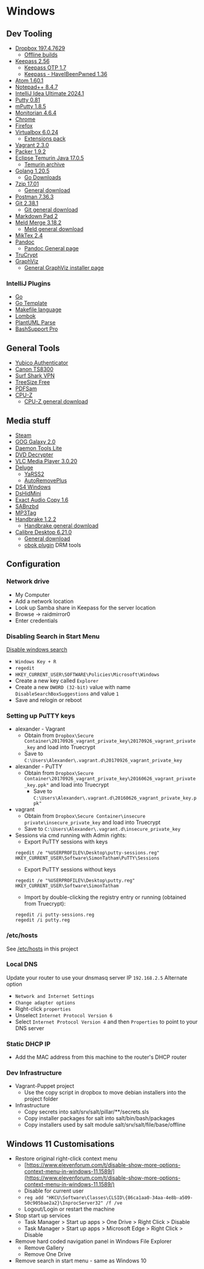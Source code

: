 # Windows
## Dev Tooling
* [Dropbox 197.4.7629](https://www.dropbox.com/downloading?build=197.4.7629&plat=win&type=full&arch=x64)
  * [Offline builds](https://www.dropboxforum.com/t5/Dropbox-desktop-client-builds/bd-p/101003016/redirect_from_archived_page/true)
* [Keepass 2.56](https://sourceforge.net/projects/keepass/files/KeePass%202.x/2.56/KeePass-2.56-Setup.exe/download)
  * [Keepass OTP 1.7](https://github.com/Rookiestyle/KeePassOTP/releases/download/v1.7/KeePassOTP.plgx)
  * [Keepass - HaveIBeenPwned 1.36](https://github.com/andrew-schofield/keepass2-haveibeenpwned/releases/download/v1.3.6/HaveIBeenPwned.plgx)
* [Atom 1.60.1](https://github.com/atom/atom/releases/download/v1.61.0-beta0/AtomSetup-x64.exe)
* [Notepad++ 8.4.7](https://github.com/notepad-plus-plus/notepad-plus-plus/releases/download/v8.4.7/npp.8.4.7.Installer.x64.exe)
* [IntelliJ Idea Ultimate 2024.1](https://download.jetbrains.com/idea/ideaIU-2024.1.exe)
* [Putty 0.81](https://the.earth.li/~sgtatham/putty/latest/w64/putty-64bit-0.81-installer.msi)
* [mPutty 1.8.5](https://ttyplus.com/download/mtputty_setup.exe)
* [Monitorian 4.6.4](https://github.com/emoacht/Monitorian/releases/download/4.6.4-Installer/MonitorianInstaller464.zip)
* [Chrome](https://www.google.com/intl/en/chrome/next-steps.html?standalone=1&statcb=0&installdataindex=empty&defaultbrowser=0#)
* [Firefox](https://www.mozilla.org/en-GB/firefox/download/thanks/)
* [Virtualbox 6.0.24](https://download.virtualbox.org/virtualbox/6.0.24/VirtualBox-6.0.24-139119-Win.exe)
  * [Extensions pack](https://download.virtualbox.org/virtualbox/6.0.24/Oracle_VM_VirtualBox_Extension_Pack-6.0.24.vbox-extpack)
* [Vagrant 2.3.0](https://releases.hashicorp.com/vagrant/2.3.0/vagrant_2.3.0_windows_amd64.msi)
* [Packer 1.9.2](https://releases.hashicorp.com/packer/1.9.2/packer_1.9.2_windows_amd64.zip)
* [Eclipse Temurin Java 17.0.5](https://adoptium.net/download/)
  * [Temurin archive](https://adoptium.net/temurin/archive/?version=17)
* [Golang 1.20.5](https://go.dev/dl/go1.20.5.windows-amd64.msi)
  * [Go Downloads](https://go.dev/dl/)
* [7zip 17.01](https://sourceforge.net/projects/sevenzip/files/7-Zip/17.01/)
  * [General download](https://www.7-zip.org/download.html)
* [Postman 7.36.3](https://dl.pstmn.io/download/latest/win64)
* [Git 2.38.1](https://github.com/git-for-windows/git/releases/download/v2.38.1.windows.1/Git-2.38.1-64-bit.exe)
  * [Git general download](https://git-scm.com/download/win)
* [Markdown Pad 2](markdownpad2-setup.exe)
* [Meld Merge 3.18.2](https://download.gnome.org/binaries/win32/meld/3.18/Meld-3.18.2-win32.msi)
  * [Meld general download](https://meldmerge.org/)
* [MikTex 2.4](https://miktex.org/download/ctan/systems/win32/miktex/setup/windows-x64/basic-miktex-24.1-x64.exe)
* [Pandoc](https://github.com/jgm/pandoc/releases/download/3.1.13/pandoc-3.1.13-windows-x86_64.msi)
  * [Pandoc General page](https://pandoc.org/installing.html)
* [TruCrypt](https://sourceforge.net/projects/truecrypt/files/TrueCrypt/TrueCrypt-7.2.exe/download)
* [GraphViz](https://gitlab.com/api/v4/projects/4207231/packages/generic/graphviz-releases/10.0.1/windows_10_cmake_Release_graphviz-install-10.0.1-win64.exe)
  * [General GraphViz installer page](https://graphviz.org/download/)

### IntelliJ Plugins
* [Go](https://plugins.jetbrains.com/plugin/9568-go)
* [Go Template](https://plugins.jetbrains.com/plugin/10581-go-template)
* [Makefile language](https://plugins.jetbrains.com/plugin/9333-makefile-language)
* [Lombok](https://plugins.jetbrains.com/plugin/6317-lombok)
* [PlantUML Parse](https://plugins.jetbrains.com/plugin/15524-plantuml-parser)
* [BashSupport Pro](https://plugins.jetbrains.com/plugin/13841-bashsupport-pro)

## General Tools
* [Yubico Authenticator](https://www.yubico.com/products/yubico-authenticator/#h-download-yubico-authenticator)
* [Canon TS8300](https://pdisp01.c-wss.com/gdl/WWUFORedirectTarget.do?id=MDEwMDAxMDM3NjA0&cmp=ABX&lang=EN)
* [Surf Shark VPN](https://downloads.surfshark.com/windows/latest/SurfsharkSetup.exe)
* [TreeSize Free](https://www.jam-software.com/treesize_free#different-versions-for-different-requirements)
* [PDFSam](https://download7.pdfsam.org/get-app.aspx)
* [CPU-Z](https://download.cpuid.com/cpu-z/cpu-z_2.09-en.exe)
    * [CPU-Z general download](https://www.cpuid.com/softwares/cpu-z.html)

## Media stuff
* [Steam](https://cdn.akamai.steamstatic.com/client/installer/SteamSetup.exe)
* [GOG Galaxy 2.0](https://webinstallers.gog-statics.com/download/GOG_Galaxy_2.0.exe)
* [Daemon Tools Lite](https://www.daemon-tools.cc/downloads#install-dtLite-offer)
* [DVD Decrypter](http://www.dvddecrypter.org.uk/SetupDVDDecrypter_3.5.4.0.exe)
* [VLC Media Player 3.0.20](https://get.videolan.org/vlc/3.0.20/win64/vlc-3.0.20-win64.exe)
* [Deluge](https://ftp.osuosl.org/pub/deluge/windows/deluge-2.1.1-win64-setup.exe)
    * [YaRSS2](https://dev.deluge-torrent.org/wiki/Plugins/YaRSS2)
    * [AutoRemovePlus](http://forum.deluge-torrent.org/viewtopic.php?f=9&t=47243)
* [DS4 Windows](https://ds4-windows.com/download/ryochan7-ds4windows/)
* [DsHidMini](https://github.com/nefarius/DsHidMini/releases/download/v2.2.282.0/dshidmini_v2.2.282.0.zip)
* [Exact Audio Copy 1.6](https://www.exactaudiocopy.de/eac-1.6.exe)
* [SABnzbd](https://github.com/sabnzbd/sabnzbd/releases/download/4.2.3/SABnzbd-4.2.3-win-setup.exe)
* [MP3Tag](https://www.mp3tag.de/en/dodownload64.html)
* [Handbrake 1.2.2](https://handbrake.fr/rotation.php?file=HandBrake-1.2.2-x86_64-Win_GUI.exe&old=true)
    * [Handbrake general download](https://handbrake.fr/downloads.php)
* [Calibre Desktop 6.21.0](https://download.calibre-ebook.com/6.21.0/)
    * [General download](https://calibre-ebook.com/download_windows)
    * [obok plugin](https://github.com/apprenticeharper/DeDRM_tools/releases/download/v7.2.1/DeDRM_tools_7.2.1.zip) DRM tools

## Configuration
### Network drive
* My Computer
* Add a network location
* Look up Samba share in Keepass for the server location
* Browse -> raidmirror0
* Enter credentials
### Disabling Search in Start Menu
[Disable windows search](https://www.bennetrichter.de/en/tutorials/windows-10-disable-web-search)
* `Windows Key + R`
* `regedit`
* `HKEY_CURRENT_USER\SOFTWARE\Policies\Microsoft\Windows`
* Create a new key called `Explorer`
* Create a new `DWORD (32-bit)` value with name `DisableSearchBoxSuggestions` and value `1`
* Save and relogin or reboot

### Setting up PuTTY keys
* alexander - Vagrant
  * Obtain from `Dropbox\Secure Container\20170926_vagrant_private_key\20170926_vagrant_private_key` and load into Truecrypt
  * Save to `C:\Users\Alexander\.vagrant.d\20170926_vagrant_private_key`
* alexander - PuTTY
  * Obtain from `Dropbox\Secure Container\20170926_vagrant_private_key\20160626_vagrant_private_key.ppk"` and load into Truecrypt
    * Save to `C:\Users\Alexander\.vagrant.d\20160626_vagrant_private_key.ppk"`
* vagrant
  * Obtain from `Dropbox\Secure Container\insecure private\insecure_private_key` and load into Truecrypt
  * Save to `C:\Users\Alexander\.vagrant.d\insecure_private_key`
* Sessions via cmd running with Admin rights:
  * Export PuTTY sessions with keys
  ```
  regedit /e "%USERPROFILE%\Desktop\putty-sessions.reg" HKEY_CURRENT_USER\Software\SimonTatham\PuTTY\Sessions
  ```
  * Export PuTTY sessions without keys
  ```
  regedit /e "%USERPROFILE%\Desktop\putty.reg" HKEY_CURRENT_USER\Software\SimonTatham
  ```
  * Import by double-clicking the registry entry or running (obtained from Truecrypt):
  ```
  regedit /i putty-sessions.reg
  regedit /i putty.reg
  ```
### /etc/hosts
See [/etc/hosts](#/etc/hosts) in this project

### Local DNS
Update your router to use your dnsmasq server IP `192.168.2.5`
Alternate option
* `Network and Internet Settings`
* `Change adapter options`
* Right-click `properties`
* Unselect `Internet Protocol Version 6`
* Select `Internet Protocol Version 4` and then `Properties` to point to your DNS server

### Static DHCP IP
* Add the MAC address from this machine to the router's DHCP router

### Dev Infrastructure
* Vagrant-Puppet project
  * Use the copy script in dropbox to move debian installers into the project folder
* Infrastructure
  * Copy secrets into salt/srv/salt/pillar/**/secrets.sls
  * Copy installer packages for salt into salt/bin/bash/packages
  * Copy installers used by salt module salt/srv/salt/file/base/offline

## Windows 11 Customisations
* Restore original right-click context menu
  * [https://www.elevenforum.com/t/disable-show-more-options-context-menu-in-windows-11.1589/](https://www.elevenforum.com/t/disable-show-more-options-context-menu-in-windows-11.1589/)
  * Disable for current user
  * `reg add "HKCU\Software\Classes\CLSID\{86ca1aa0-34aa-4e8b-a509-50c905bae2a2}\InprocServer32" /f /ve`
  * Logout/Login or restart the machine
* Stop start up services
  * Task Manager > Start up apps > One Drive > Right Click > Disable
  * Task Manager > Start up apps > Microsoft Edge > Right Click > Disable
* Remove hard coded navigation panel in Windows File Explorer
  * Remove Gallery 
  * Remove One Drive
* Remove search in start menu - same as Windows 10